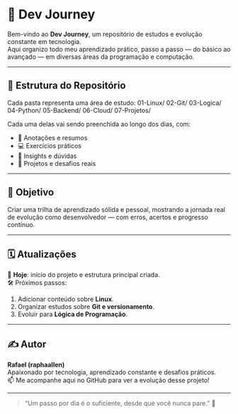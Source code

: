 # 🚀 Dev Journey

Bem-vindo ao **Dev Journey**, um repositório de estudos e evolução constante em tecnologia.  
Aqui organizo todo meu aprendizado prático, passo a passo — do básico ao avançado — em diversas áreas da programação e computação.

---

## 📂 Estrutura do Repositório

Cada pasta representa uma área de estudo:
01-Linux/
02-Git/
03-Logica/
04-Python/
05-Backend/
06-Cloud/
07-Projetos/


Cada uma delas vai sendo preenchida ao longo dos dias, com:
- 📘 Anotações e resumos
- 💻 Exercícios práticos
- 🧠 Insights e dúvidas
- 🧩 Projetos e desafios reais

---

## 🎯 Objetivo

Criar uma trilha de aprendizado sólida e pessoal, mostrando a jornada real de evolução como desenvolvedor — com erros, acertos e progresso contínuo.

---

## 🗓️ Atualizações

📅 **Hoje**: início do projeto e estrutura principal criada.  
🛠️ Próximos passos:
1. Adicionar conteúdo sobre **Linux**.
2. Organizar estudos sobre **Git e versionamento**.
3. Evoluir para **Lógica de Programação**.

---

## ✍️ Autor

**Rafael (raphaallen)**  
Apaixonado por tecnologia, aprendizado constante e desafios práticos.  
📫 Me acompanhe aqui no GitHub para ver a evolução desse projeto!

---

> “Um passo por dia é o suficiente, desde que você nunca pare.” 💪

